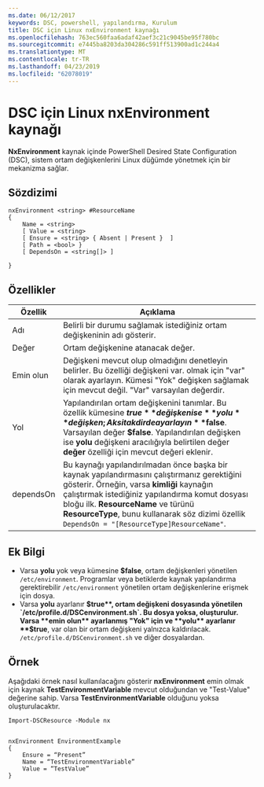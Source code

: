 ```yaml
---
ms.date: 06/12/2017
keywords: DSC, powershell, yapılandırma, Kurulum
title: DSC için Linux nxEnvironment kaynağı
ms.openlocfilehash: 763ec560faa6adaf42aef3c21c9045be95f780bc
ms.sourcegitcommit: e7445ba8203da304286c591ff513900ad1c244a4
ms.translationtype: MT
ms.contentlocale: tr-TR
ms.lasthandoff: 04/23/2019
ms.locfileid: "62078019"
---
```

# <a name="dsc-for-linux-nxenvironment-resource"></a>DSC için Linux nxEnvironment kaynağı

**NxEnvironment** kaynak içinde PowerShell Desired State Configuration (DSC), sistem ortam değişkenlerini Linux düğümde yönetmek için bir mekanizma sağlar.

## <a name="syntax"></a>Sözdizimi

```
nxEnvironment <string> #ResourceName
{
    Name = <string>
    [ Value = <string>
    [ Ensure = <string> { Absent | Present }  ]
    [ Path = <bool> }
    [ DependsOn = <string[]> ]

}
```

## <a name="properties"></a>Özellikler

|  Özellik |  Açıklama |
|---|---|
| Adı| Belirli bir durumu sağlamak istediğiniz ortam değişkeninin adı gösterir.|
| Değer| Ortam değişkenine atanacak değer.|
| Emin olun| Değişkeni mevcut olup olmadığını denetleyin belirler. Bu özelliği değişkeni var. olmak için "var" olarak ayarlayın. Kümesi "Yok" değişken sağlamak için mevcut değil. "Var" varsayılan değerdir.|
| Yol| Yapılandırılan ortam değişkenini tanımlar. Bu özellik kümesine **$true** değişken ise **yolu** değişken; Aksi takdirde ayarlayın **$false**. Varsayılan değer **$false**. Yapılandırılan değişken ise **yolu** değişkeni aracılığıyla belirtilen değer **değer** özelliği için mevcut değeri eklenir.|
| dependsOn | Bu kaynağı yapılandırılmadan önce başka bir kaynak yapılandırmasını çalıştırmanız gerektiğini gösterir. Örneğin, varsa **kimliği** kaynağın çalıştırmak istediğiniz yapılandırma komut dosyası bloğu ilk. **ResourceName** ve türünü **ResourceType**, bunu kullanarak söz dizimi özellik `DependsOn = "[ResourceType]ResourceName"`.|

## <a name="additional-information"></a>Ek Bilgi

* Varsa **yolu** yok veya kümesine **$false**, ortam değişkenleri yönetilen `/etc/environment`. Programlar veya betiklerde kaynak yapılandırma gerektirebilir `/etc/environment` yönetilen ortam değişkenlerine erişmek için dosya.
* Varsa **yolu** ayarlanır **$true**, ortam değişkeni dosyasında yönetilen `/etc/profile.d/DSCenvironment.sh`. Bu dosya yoksa, oluşturulur. Varsa **emin olun** ayarlanmış "Yok" için ve **yolu** ayarlanır **$true**, var olan bir ortam değişkeni yalnızca kaldırılacak. `/etc/profile.d/DSCenvironment.sh` ve diğer dosyalardan.

## <a name="example"></a>Örnek

Aşağıdaki örnek nasıl kullanılacağını gösterir **nxEnvironment** emin olmak için kaynak **TestEnvironmentVariable** mevcut olduğundan ve "Test-Value" değerine sahip. Varsa **TestEnvironmentVariable** olduğunu yoksa oluşturulacaktır.

```
Import-DSCResource -Module nx


nxEnvironment EnvironmentExample
{
    Ensure = “Present”
    Name = “TestEnvironmentVariable”
    Value = “TestValue”
}
```